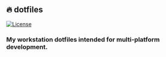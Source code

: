 ## :fire: **dotfiles**

[![License][license-shield]][license-url]

### My workstation dotfiles intended for multi-platform development.

<!-- MARKDOWN LINKS -->

[license-shield]: https://img.shields.io/github/license/tensorush/dotfiles.svg?style=for-the-badge&labelColor=black
[license-url]: https://github.com/tensorush/dotfiles/blob/main/LICENSE.md
